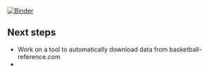 [![Binder](https://mybinder.org/badge_logo.svg)](https://mybinder.org/v2/gh/JonathanGuerne/NBA_MLBD/master)


## Next steps 

- Work on a tool to automatically download data from basketball-reference.com
- 